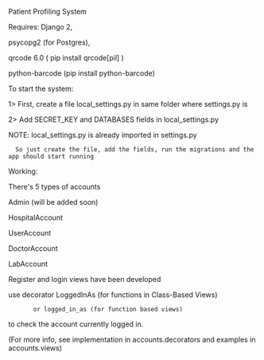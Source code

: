 Patient Profiling System

Requires:
Django 2,

psycopg2 (for Postgres),

qrcode 6.0 ( pip install qrcode[pil] )

python-barcode (pip install python-barcode)

To start the system:

1> First, create a file local_settings.py in same folder where settings.py is

2> Add SECRET_KEY and DATABASES fields in local_settings.py

NOTE: local_settings.py is already imported in settings.py

      So just create the file, add the fields, run the migrations and the app should start running
      
Working:

There's 5 types of accounts

Admin (will be added soon)

HospitalAccount

UserAccount

DoctorAccount

LabAccount

Register and login views have been developed

use decorator LoggedInAs (for functions in Class-Based Views)

           or logged_in_as (for function based views)
           
to check the account currently logged in.

(For more info, see implementation in accounts.decorators and examples in accounts.views)
